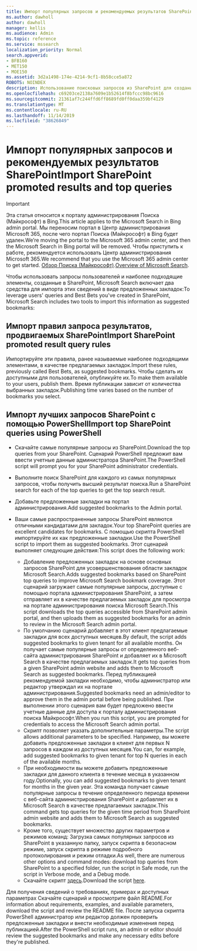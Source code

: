 ```yaml
---
title: Импорт популярных запросов и рекомендуемых результатов SharePoint
ms.author: dawholl
author: dawholl
manager: kellis
ms.audience: Admin
ms.topic: reference
ms.service: mssearch
localization_priority: Normal
search.appverid:
- BFB160
- MET150
- MOE150
ms.assetid: 3d2a1498-174e-4214-9cf1-8b58cce5a872
ROBOTS: NOINDEX
description: Использование поисковых запросов из SharePoint для создания результатов работы Microsoft Search
ms.openlocfilehash: c69203ce2138a7609e1b52614f8bfccc98bc9616
ms.sourcegitcommit: 21361af7c244ffd6ff8689fd0ff0daa359bf4129
ms.translationtype: MT
ms.contentlocale: ru-RU
ms.lasthandoff: 11/14/2019
ms.locfileid: "38626849"
---
```

# <a name="import-sharepoint-promoted-results-and-top-queries"></a><span data-ttu-id="9c81a-103">Импорт популярных запросов и рекомендуемых результатов SharePoint</span><span class="sxs-lookup"><span data-stu-id="9c81a-103">Import SharePoint promoted results and top queries</span></span>

> [!IMPORTANT]
> <span data-ttu-id="9c81a-104">Эта статья относится к порталу администрирования Поиска (Майкрософт) в Bing.</span><span class="sxs-lookup"><span data-stu-id="9c81a-104">This article applies to the Microsoft Search in Bing admin portal.</span></span> <span data-ttu-id="9c81a-105">Мы переносим портал в Центр администрирования Microsoft 365, после чего портал Поиска (Майкрософт) в Bing будет удален.</span><span class="sxs-lookup"><span data-stu-id="9c81a-105">We’re moving the portal to the Microsoft 365 admin center, and then the Microsoft Search in Bing portal will be removed.</span></span> <span data-ttu-id="9c81a-106">Чтобы приступить к работе, рекомендуется использовать Центр администрирования Microsoft 365.</span><span class="sxs-lookup"><span data-stu-id="9c81a-106">We recommend that you use the Microsoft 365 admin center to get started.</span></span> <span data-ttu-id="9c81a-107">[Обзор Поиска (Майкрософт)](overview-microsoft-search.md).</span><span class="sxs-lookup"><span data-stu-id="9c81a-107">[Overview of Microsoft Search](overview-microsoft-search.md).</span></span>
    
<span data-ttu-id="9c81a-108">Чтобы использовать запросы пользователей и наиболее подходящие элементы, созданные в SharePoint, Microsoft Search включает два средства для импорта этих сведений в виде предложенных закладок:</span><span class="sxs-lookup"><span data-stu-id="9c81a-108">To leverage users' queries and Best Bets you've created in SharePoint, Microsoft Search includes two tools to import this information as suggested bookmarks:</span></span> 
  
## <a name="import-sharepoint-promoted-result-query-rules"></a><span data-ttu-id="9c81a-109">Импорт правил запроса результатов, продвигаемых SharePoint</span><span class="sxs-lookup"><span data-stu-id="9c81a-109">Import SharePoint promoted result query rules</span></span>

<span data-ttu-id="9c81a-110">Импортируйте эти правила, ранее называемые наиболее подходящими элементами, в качестве предлагаемых закладок.</span><span class="sxs-lookup"><span data-stu-id="9c81a-110">Import these rules, previously called Best Bets, as suggested bookmarks.</span></span> <span data-ttu-id="9c81a-111">Чтобы сделать их доступными для пользователей, опубликуйте их.</span><span class="sxs-lookup"><span data-stu-id="9c81a-111">To make them available to your users, publish them.</span></span> <span data-ttu-id="9c81a-112">Время публикации зависит от количества выбранных закладок.</span><span class="sxs-lookup"><span data-stu-id="9c81a-112">Publishing time varies based on the number of bookmarks you select.</span></span>
  
## <a name="import-top-sharepoint-queries-using-powershell"></a><span data-ttu-id="9c81a-113">Импорт лучших запросов SharePoint с помощью PowerShell</span><span class="sxs-lookup"><span data-stu-id="9c81a-113">Import top SharePoint queries using PowerShell</span></span>

- <span data-ttu-id="9c81a-114">Скачайте самые популярные запросы из SharePoint.</span><span class="sxs-lookup"><span data-stu-id="9c81a-114">Download the top queries from your SharePoint.</span></span> <span data-ttu-id="9c81a-115">Сценарий PowerShell предложит вам ввести учетные данные администратора SharePoint.</span><span class="sxs-lookup"><span data-stu-id="9c81a-115">The PowerShell script will prompt you for your SharePoint administrator credentials.</span></span>
    
- <span data-ttu-id="9c81a-116">Выполните поиск SharePoint для каждого из самых популярных запросов, чтобы получить высший результат поиска.</span><span class="sxs-lookup"><span data-stu-id="9c81a-116">Run a SharePoint search for each of the top queries to get the top search result.</span></span>
    
- <span data-ttu-id="9c81a-117">Добавьте предложенные закладки на портал администрирования.</span><span class="sxs-lookup"><span data-stu-id="9c81a-117">Add suggested bookmarks to the Admin portal.</span></span>
    
- <span data-ttu-id="9c81a-118">Ваши самые распространенные запросы SharePoint являются отличными кандидатами для закладок.</span><span class="sxs-lookup"><span data-stu-id="9c81a-118">Your top SharePoint queries are excellent candidates for bookmarks.</span></span> <span data-ttu-id="9c81a-119">С помощью скрипта PowerShell импортируйте их как предложенные закладки.</span><span class="sxs-lookup"><span data-stu-id="9c81a-119">Use the PowerShell script to import them as suggested bookmarks.</span></span> <span data-ttu-id="9c81a-120">Этот сценарий выполняет следующие действия:</span><span class="sxs-lookup"><span data-stu-id="9c81a-120">This script does the following work:</span></span>
    - <span data-ttu-id="9c81a-121">Добавление предложенных закладок на основе основных запросов SharePoint для усовершенствования области закладок Microsoft Search.</span><span class="sxs-lookup"><span data-stu-id="9c81a-121">Adds suggested bookmarks based on SharePoint top queries to improve Microsoft Search bookmark coverage.</span></span> <span data-ttu-id="9c81a-122">Этот сценарий загружает самые популярные запросы, доступные с помощью портала администрирования SharePoint, а затем отправляет их в качестве предлагаемых закладок для просмотра на портале администрирования поиска Microsoft Search.</span><span class="sxs-lookup"><span data-stu-id="9c81a-122">This script downloads the top queries accessible from SharePoint admin portal, and then uploads them as suggested bookmarks for an admin to review in the Microsoft Search admin portal.</span></span>
    - <span data-ttu-id="9c81a-123">По умолчанию сценарий добавляет в этот клиент предлагаемые закладки для всех доступных месяцев.</span><span class="sxs-lookup"><span data-stu-id="9c81a-123">By default, the script adds suggested bookmarks to given tenant for all available months.</span></span> <span data-ttu-id="9c81a-124">Он получает самые популярные запросы от определенного веб-сайта администрирования SharePoint и добавляет их в Microsoft Search в качестве предлагаемых закладок.</span><span class="sxs-lookup"><span data-stu-id="9c81a-124">It gets top queries from a given SharePoint admin website and adds them to Microsoft Search as suggested bookmarks.</span></span> <span data-ttu-id="9c81a-125">Перед публикацией рекомендуемой закладки необходимо, чтобы администратор или редактор утверждал их на портале администрирования.</span><span class="sxs-lookup"><span data-stu-id="9c81a-125">Suggested bookmarks need an admin/editor to approve them in the admin portal before being published.</span></span> <span data-ttu-id="9c81a-126">При выполнении этого сценария вам будет предложено ввести учетные данные для доступа к порталу администрирования поиска Майкрософт.</span><span class="sxs-lookup"><span data-stu-id="9c81a-126">When you run this script, you are prompted for credentials to access the Microsoft Search admin portal.</span></span>
    - <span data-ttu-id="9c81a-127">Скрипт позволяет указать дополнительные параметры.</span><span class="sxs-lookup"><span data-stu-id="9c81a-127">The script allows additional parameters to be specified.</span></span> <span data-ttu-id="9c81a-128">Например, вы можете добавить предложенные закладки в клиент для первых N запросов в каждом из доступных месяцев.</span><span class="sxs-lookup"><span data-stu-id="9c81a-128">You can, for example, add suggested bookmarks to given tenant for top N queries in each of the available months.</span></span>
    - <span data-ttu-id="9c81a-129">При необходимости вы можете добавить предложенные закладки для данного клиента в течение месяца в указанном году.</span><span class="sxs-lookup"><span data-stu-id="9c81a-129">Optionally, you can add suggested bookmarks to given tenant for months in the given year.</span></span> <span data-ttu-id="9c81a-130">Эта команда получает самые популярные запросы в течение определенного периода времени с веб-сайта администрирования SharePoint и добавляет их в Microsoft Search в качестве предлагаемых закладок.</span><span class="sxs-lookup"><span data-stu-id="9c81a-130">This command gets top queries for the given time period from SharePoint admin website and adds them to Microsoft Search as suggested bookmarks.</span></span>
    - <span data-ttu-id="9c81a-131">Кроме того, существует множество других параметров и режимов команд: Загрузка самых популярных запросов из SharePoint в указанную папку, запуск скрипта в безопасном режиме, запуск скрипта в режиме подробного протоколирования и режим отладки.</span><span class="sxs-lookup"><span data-stu-id="9c81a-131">As well, there are numerous other options and command modes: download top queries from SharePoint to a specified folder, run the script in Safe mode, run the script in Verbose mode, and a Debug mode.</span></span>
    - <span data-ttu-id="9c81a-132">Скачайте скрипт [здесь](https://www.bingforbusiness.com/distribution/SharepointTopQueryBookmarks.zip).</span><span class="sxs-lookup"><span data-stu-id="9c81a-132">Download the script [here](https://www.bingforbusiness.com/distribution/SharepointTopQueryBookmarks.zip).</span></span> 

<span data-ttu-id="9c81a-133">Для получения сведений о требованиях, примерах и доступных параметрах Скачайте сценарий и просмотрите файл README.</span><span class="sxs-lookup"><span data-stu-id="9c81a-133">For information about requirements, examples, and available parameters, download the script and review the README file.</span></span> <span data-ttu-id="9c81a-134">После запуска скрипта PowerShell администратор или редактор должен проверить предложенные закладки и внести необходимые изменения перед публикацией.</span><span class="sxs-lookup"><span data-stu-id="9c81a-134">After the PowerShell script runs, an admin or editor should review the suggested bookmarks and make any necessary edits before they're published.</span></span>